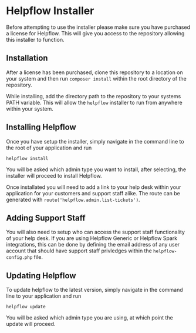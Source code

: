 # Helpflow Installer

Before attempting to use the installer please make sure you have purchased a license for Helpflow. This will give you access to the repository allowing this installer to function.

## Installation

After a license has been purchased, clone this repository to a location on your system and then run `composer install` within the root directory of the repository.

While installing, add the directory path to the repository to your systems PATH variable. This will allow the `helpflow` installer to run from anywhere within your system.

## Installing Helpflow

Once you have setup the installer, simply navigate in the command line to the root of your application and run

    helpflow install

You will be asked which admin type you want to install, after selecting, the installer will proceed to install Helpflow.

Once installated you will need to add a link to your help desk within your application for your customers and support staff alike. The route can be generated with `route('helpflow.admin.list-tickets')`.

## Adding Support Staff

You will also need to setup who can access the support staff functionality of your help desk. If you are using Helpflow Generic or Helpflow Spark integrations, this can be done by defining the email address of any user account that should have support staff privledges within the `helpflow-config.php` file.

## Updating Helpflow

To update helpflow to the latest version, simply navigate in the command line to your application and run

    helpflow update

You will be asked which admin type you are using, at which point the update will proceed.
